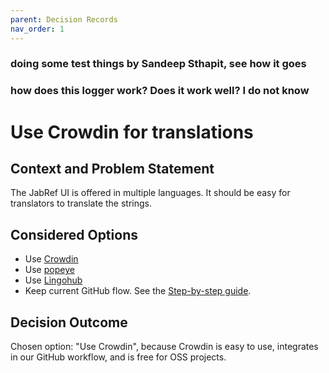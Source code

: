 ```yaml
---
parent: Decision Records
nav_order: 1
---
```

### doing some test things by Sandeep Sthapit, see how it goes
### how does this logger work? Does it work well? I do not know


# Use Crowdin for translations

## Context and Problem Statement

The JabRef UI is offered in multiple languages. It should be easy for translators to translate the strings.

## Considered Options

* Use [Crowdin](http://crowdin.com/)
* Use [popeye](https://github.com/JabRef/popeye)
* Use [Lingohub](https://lingohub.com/)
* Keep current GitHub flow. See the [Step-by-step guide](https://docs.jabref.org/contributing/how-to-translate-the-ui).

## Decision Outcome

Chosen option: "Use Crowdin", because Crowdin is easy to use, integrates in our GitHub workflow, and is free for OSS projects.
